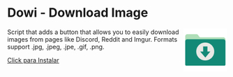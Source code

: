 # Dowi - Download Image

<img src="/images/Downloads-icon.png" alt="Logo" height="100px" align="right"/>

Script that adds a button that allows you to easily download images from pages like Discord, Reddit and Imgur. Formats support .jpg, .jpeg, .jpe, .gif, .png.<!--more-->

[Click para Instalar](https://github.com/argorar/Backups/raw/master/Scripts/DonwloadImage.user.js)
